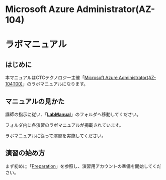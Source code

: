 # Microsoft Azure Administrator(AZ-104)

# ラボマニュアル

## はじめに

本マニュアルはCTCテクノロジー主催「[Microsoft Azure Administrator(AZ-104T00)](https://www.school.ctc-g.co.jp/course/P750.html)」のラボマニュアルになります。



## マニュアルの見かた

講師の指示に従い、「**[LabManual](https://github.com/ctct-edu/az-104-labS/tree/main/LabManual)**」のフォルダへ移動してください。

フォルダ内に各演習のラボマニュアルが掲載されています。

ラボマニュアルに従って演習を実施してください。



## 演習の始め方

まず初めに「[Preparation](https://github.com/ctct-edu/az-104-labS/blob/main/LabManual/Preparation.md)」を参照し、演習用アカウントの準備を開始してください。
